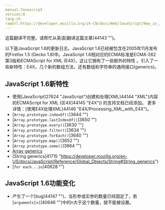 ```yaml
---
manual:Javascript
version:0
lang:zh
rawUrl:https://developer.mozilla.org/zh-CN/docs/Web/JavaScript/New_in_JavaScript/1.6#
---
```




这篇翻译不完整。请帮忙从英语[翻译这篇文章]44143 "")。






以下是JavaScript 1.6的更新日志。JavaScript 1.6已经被包含在2005年11月发布的Firefox 1.5 (Gecko 1.8)中。JavaScript 1.6相对应的ECMA标准是ECMA-262第3版和ECMAScript for XML (E4X)，这让它拥有了一些额外的特性 。引入了一些新特性：E4X，几个新的数组方法，还有数组和字符串的通用接口(generics)。


## JavaScript 1.6新特性<a name="JavaScript_1.6新特性"></a>

* 使用[JavaScript]27624 "JavaScript")创建和处理[XML]44144 "XML")内容的ECMAScript for XML ([E4X]44145 "E4X")) 的支持文档已经添加。 更多详情：[使用E4X处理XML]44146 "E4X/Processing_XML_with_E4X")。
* [`Array.prototype.indexOf()`]3644 "")
* [`Array.prototype.lastIndexOf()`]3650 "")
* [`Array.prototype.every()`]3630 "")
* [`Array.prototype.filter()`]3634 "")
* [`Array.prototype.forEach()`]3640 "")
* [`Array.prototype.map()`]3652 "")
* [`Array.prototype.some()`]3664 "")
* [Array generics](%40520#Array_generic_methods "https://developer.mozilla.org/en-US/docs/JavaScript/Reference/Global_Objects/Array#Array_generics")
* [String generics]41715 "https://developer.mozilla.org/en-US/docs/JavaScript/Reference/Global_Objects/String#String_generics")
* [`for each...in`]40628 "")

## JavaScript 1.6功能变化<a name="JavaScript_1.6功能变化"></a>

* 产生了一个[bug]44147 "")，当形参或实参的数量已经固定了，若[`arguments[n]`]40646 "")中的n大于这个数量，就不能被设置。




